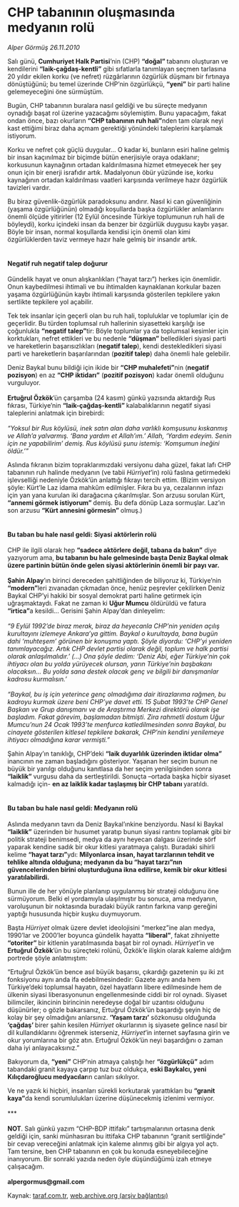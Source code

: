 # CHP tabanının oluşmasında medyanın rolü

*Alper Görmüş 26.11.2010*

<div class="yazi"><p>Salı günü, <b>Cumhuriyet Halk Partisi</b>’nin (CHP) <b>“doğal” </b>tabanını oluşturan ve kendilerini <b>“laik-çağdaş-kentli”</b> gibi sıfatlarla tanımlayan seçmen tarlasına 20 yıldır ekilen korku (ve nefret) rüzgârlarının özgürlük düşmanı bir fırtınaya dönüştüğünü; bu temel üzerinde CHP’nin özgürlükçü, <b>“yeni”</b> bir parti haline gelemeyeceğini öne sürmüştüm.</p>
<p>Bugün, CHP tabanının buralara nasıl geldiği ve bu süreçte medyanın oynadığı başat rol üzerine yazacağımı söylemiştim. Bunu yapacağım, fakat ondan önce, bazı okurların <b>“CHP tabanının ruh hali”</b>nden tam olarak neyi kast ettiğimi biraz daha açmam gerektiği yönündeki taleplerini karşılamak istiyorum. </p>
<p>Korku ve nefret çok güçlü duygular... O kadar ki, bunların esiri haline gelmiş bir insan kaçınılmaz bir biçimde bütün enerjisiyle oraya odaklanır; korkusunun kaynağının ortadan kaldırılmasına hizmet etmeyecek her şey onun için bir enerji israfıdır artık. Madalyonun öbür yüzünde ise, korku kaynağının ortadan kaldırılması vaatleri karşısında verilmeye hazır özgürlük tavizleri vardır. </p>
<p>Bu biraz güvenlik-özgürlük paradoksunu andırır. Nasıl ki can güvenliğinin (yaşama özgürlüğünün) olmadığı koşullarda başka özgürlükler anlamlarını önemli ölçüde yitirirler (12 Eylül öncesinde Türkiye toplumunun ruh hali de böyleydi), korku içindeki insan da benzer bir özgürlük duygusu kaybı yaşar. Böyle bir insan, normal koşullarda kendisi için önemli olan kimi özgürlüklerden taviz vermeye hazır hale gelmiş bir insandır artık.</p>
<h4><br/>Negatif ruh negatif talep doğurur</h4>
<p>Gündelik hayat ve onun alışkanlıkları (“hayat tarzı”) herkes için önemlidir. Onun kaybedilmesi ihtimali ve bu ihtimalden kaynaklanan korkular bazen yaşama özgürlüğünün kaybı ihtimali karşısında gösterilen tepkilere yakın sertlikte tepkilere yol açabilir.</p>
<p>Tek tek insanlar için geçerli olan bu ruh hali, topluluklar ve toplumlar için de geçerlidir. Bu türden toplumsal ruh hallerinin siyasetteki karşılığı ise çoğunlukla <b>“negatif talep”</b>tir: Böyle toplumlar ya da toplumsal kesimler için korktukları, nefret ettikleri ve bu nedenle <b>“düşman” </b>belledikleri siyasi parti ve hareketlerin başarısızlıkları (<b>negatif talep</b>), kendi destekledikleri siyasi parti ve hareketlerin başarılarından (<b>pozitif talep</b>) daha önemli hale gelebilir.</p>
<p>Deniz Baykal bunu bildiği için ikide bir <b>“CHP muhalefeti”</b>nin (<b>negatif pozisyon</b>) en az <b>“CHP iktidarı”</b> (<b>pozitif pozisyon</b>) kadar önemli olduğunu vurguluyor.<br/><br/><b>Ertuğrul Özkök</b>’ün çarşamba (24 kasım) günkü yazısında aktardığı Rus fıkrası, Türkiye’nin <b>“laik-çağdaş-kentli” </b>kalabalıklarının negatif siyasi taleplerini anlatmak için birebirdi:<br/><br/><i>“Yoksul bir Rus köylüsü, inek satın alan daha varlıklı komşusunu kıskanmış ve Allah’a yalvarmış. ‘Bana yardım et Allah’ım.’ Allah, ‘Yardım edeyim. Senin için ne yapabilirim’ demiş. Rus köylüsü şunu istemiş: ‘Komşumun ineğini öldür.’”</i></p>
<p>Aslında fıkranın bizim topraklarımızdaki versiyonu daha güzel, fakat lafı CHP tabanının ruh halinde medyanın (ve tabii <i>Hürriyet</i>’in) rolü faslına getirmedeki işlevselliği nedeniyle Özkök’ün anlattığı fıkrayı tercih ettim. (Bizim versiyon şöyle: Kürt’le Laz idama mahkûm edilmişler. Fıkra bu ya, cezalarının infazı için yan yana kurulan iki darağacına çıkarılmışlar. Son arzusu sorulan Kürt, <b>“annemi görmek istiyorum” </b>demiş. Bu defa dönüp Laza sormuşlar. Laz’ın son arzusu <b>“Kürt annesini görmesin” </b>olmuş.)</p>
<h4><br/>Bu taban bu hale nasıl geldi: Siyasi aktörlerin rolü</h4>
<p>CHP ile ilgili olarak hep <b>“sadece aktörlere değil, tabana da bakın”</b> diye yazıyorum ama, <b>bu tabanın bu hale gelmesinde başta Deniz Baykal olmak üzere partinin bütün önde gelen siyasi aktörlerinin önemli bir payı var.<br/><br/></b><b>Şahin Alpay</b>’ın birinci dereceden şahitliğinden de biliyoruz ki, Türkiye’nin <b>“modern”</b>leri zıvanadan çıkmadan önce, henüz peşrevler çekilirken Deniz Baykal CHP’yi hakiki bir sosyal demokrat parti haline getirmek için uğraşmaktaydı. Fakat ne zaman ki <b>Uğur Mumcu</b> öldürüldü ve fatura <b>“irtica”</b>a kesildi... Gerisini Şahin Alpay’dan dinleyelim:<br/><br/><i>“9 Eylül 1992’de biraz merak, biraz da heyecanla CHP’nin yeniden açılış kurultayını izlemeye Ankara’ya gittim. Baykal o kurultayda, bana bugün dahi ‘muhteşem’ görünen bir konuşma yaptı. Şöyle diyordu: ‘CHP’yi yeniden tanımlayacağız. Artık CHP devlet partisi olarak değil, toplum ve halk partisi olarak anlaşılmalıdır.’ (...) Ona şöyle dedim: ‘Deniz Abi, eğer Türkiye’nin çok ihtiyacı olan bu yolda yürüyecek olursan, yarın Türkiye’nin başbakanı olacaksın… Bu yolda sana destek olacak genç ve bilgili bir danışmanlar kadrosu kurmalısın.’ <br/><br/></i><i>“Baykal, bu iş için yeterince genç olmadığıma dair itirazlarıma rağmen, bu kadroyu kurmak üzere beni CHP’ye davet etti. 15 Şubat 1993’te CHP Genel Başkan ve Grup danışmanı ve de Araştırma Merkezi direktörü olarak işe başladım. Fakat görevim, başlamadan bitmişti. Zira rahmetli dostum Uğur Mumcu’nun 24 Ocak 1993’te menfurca katledilmesinden sonra Baykal, bu cinayete gösterilen kitlesel tepkilere bakarak, CHP’nin kendini yenilemeye ihtiyacı olmadığına karar vermişti.”</i></p>
<p>Şahin Alpay’ın tanıklığı, CHP’deki <b>“laik duyarlılık üzerinden iktidar olma”</b> inancının ne zaman başladığını gösteriyor. Yaşanan her seçim bunun ne büyük bir yanılgı olduğunu kanıtlasa da her seçim yenilgisinden sonra <b>“laiklik” </b>vurgusu daha da sertleştirildi. Sonuçta –ortada başka hiçbir siyaset kalmadığı için- <b>en az laiklik kadar taşlaşmış bir CHP tabanı </b>yaratıldı. </p>
<h4><br/>Bu taban bu hale nasıl geldi: Medyanın rolü</h4>
<p>Aslında medyanın tavrı da Deniz Baykal’ınkine benziyordu. Nasıl ki Baykal <b>“laiklik”</b> üzerinden bir husumet yaratıp bunun siyasi rantını toplamak gibi bir politik strateji benimsedi, medya da aynı heyecan dalgası üzerinde sörf yaparak kendine sadık bir okur kitlesi yaratmaya çalıştı. Buradaki sihirli kelime <b>“hayat tarzı”</b>ydı: <b>Milyonlarca insan, hayat tarzlarının tehdit ve tehlike altında olduğuna; medyanın da bu “hayat tarzı”nın güvencelerinden birini oluşturduğuna ikna edilirse, kemik bir okur kitlesi yaratılabilirdi. </b></p>
<p>Bunun ille de her yönüyle planlanıp uygulanmış bir strateji olduğunu öne sürmüyorum. Belki el yordamıyla ulaşılmıştır bu sonuca, ama medyanın, varoluşunun bir noktasında buradaki büyük rantın farkına varıp gereğini yaptığı hususunda hiçbir kuşku duymuyorum.</p>
<p>Başta <i>Hürriyet</i> olmak üzere devlet ideolojisini “merkez”ine alan medya, 1990’lar ve 2000’ler boyunca gündelik hayatta <b>“liberal”</b>, fakat zihniyette <b>“otoriter” </b>bir kitlenin yaratılmasında başat bir rol oynadı. <i>Hürriyet</i>’in ve <b>Ertuğrul Özkök</b>’ün bu süreçteki rolünü, Özkök’e ilişkin olarak kaleme aldığım portrede şöyle anlatmıştım:</p>
<p>“Ertuğrul Özkök’ün bence asıl büyük başarısı, çıkardığı gazetenin şu iki zıt fonksiyonu aynı anda ifa edebilmesindedir: Gazete aynı anda hem Türkiye’deki toplumsal hayatın, özel hayatların libere edilmesinde hem de ülkenin siyasi liberasyonunun engellenmesinde ciddi bir rol oynadı. Siyaset bilimciler, ikincinin birincinin neredeyse doğal bir uzantısı olduğunu düşünürler; o gözle bakarsanız, Ertuğrul Özkök’ün başardığı şeyin hiç de kolay bir şey olmadığını anlarsınız. <b>‘Yaşam tarzı’</b> sözkonusu olduğunda <b>‘çağdaş’ </b>birer şahin kesilen <i>Hürriyet </i>okurlarının iş siyasete gelince nasıl bir dil kullandıklarını öğrenmek isterseniz, <i>Hürriyet</i>’in internet sayfasına girin ve okur yorumlarına bir göz atın. Ertuğrul Özkök’ün neyi başardığını o zaman daha iyi anlayacaksınız.”</p>
<p>Bakıyorum da, <b>“yeni”</b> CHP’nin atmaya çalıştığı her <b>“özgürlükçü”</b> adım tabandaki granit kayaya çarpıp tuz buz oldukça, <b>eski Baykalcı, yeni Kılıçdaroğlucu medyacılar</b>ın canları sıkılıyor. </p>
<p>Ve ne yazık ki hiçbiri, insanları sürekli korkutarak yarattıkları bu <b>“granit kaya”</b>da kendi sorumlulukları üzerine düşünecekmiş izlenimi vermiyor. <br/><br/>***<br/><br/><b>NOT</b>. Salı günkü yazım “CHP-BDP ittifakı” tartışmalarının ortasına denk geldiği için, sanki münhasıran bu ittifaka CHP tabanının “granit sertliğinde” bir cevap vereceğini anlatmak için kaleme alınmış gibi bir algıya yol açtı. Tam tersine, ben CHP tabanının en çok bu konuda esneyebileceğine inanıyorum. Bir sonraki yazıda neden öyle düşündüğümü izah etmeye çalışacağım.<br/><br/><b>alpergormus@gmail.com</b></p></div>

Kaynak: [taraf.com.tr](http://www.taraf.com.tr:80/alper-gormus/makale-chp-tabaninin-olusmasinda-medyanin-rolu.htm), [web.archive.org (arşiv bağlantısı)](http://web.archive.org/web/20101127222122/http://www.taraf.com.tr:80/alper-gormus/makale-chp-tabaninin-olusmasinda-medyanin-rolu.htm)
